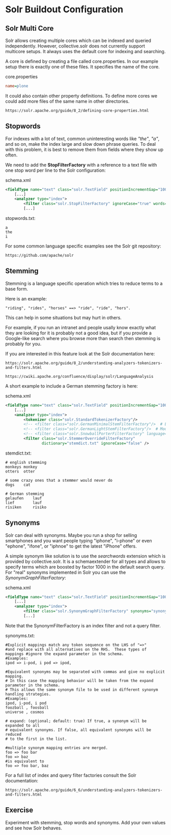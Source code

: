 # Solr Buildout Configuration

## Solr Multi Core

Solr allows creating multiple cores which can be indexed and queried independently.
However, collective.solr does not currently support multicore setups.
It always uses the default core for indexing and searching.

A core is defined by creating a file called core.properties. In our example setup there
is exactly one of these files. It specifies the name of the core.

core.properties

```ini
name=plone
```

It could also contain other property definitions. To define more cores we could add more
files of the same name in other directories.

```{seealso}
https://solr.apache.org/guide/8_2/defining-core-properties.html
```

## Stopwords

For indexes with a lot of text,
common uninteresting words like *"the"*, *"a"*, and so on, make the index large and slow down phrase queries.
To deal with this problem, it is best to remove them from fields where they show up often.

We need to add the **StopFilterFactory** with a reference to a text file with one stop word per line to the Solr configuration:

schema.xml

```xml
<fieldType name="text" class="solr.TextField" positionIncrementGap="100">
    [...]
    <analyzer type="index">
        <filter class="solr.StopFilterFactory" ignoreCase="true" words="stopwords.txt" />
        [...]
```

stopwords.txt:

```
a
the
i
```

For some common language specific examples see the Solr git repository:

```{seealso}
https://github.com/apache/solr
```

## Stemming

Stemming is a language specific operation which tries to reduce terms to a base form.

Here is an example:

```
"riding", "rides", "horses" ==> "ride", "ride", "hors".
```

This can help in some situations but may hurt in others.

For example,
if you run an intranet and people usally know exactly what they are looking for it is probably not a good idea,
but if you provide a Google-like search where you browse more than search then stemming is probably for you.

If you are interested in this feature look at the Solr documentation here:

```{seealso}
https://solr.apache.org/guide/8_2/understanding-analyzers-tokenizers-and-filters.html
```

```{seealso}
https://cwiki.apache.org/confluence/display/solr/LanguageAnalysis
```

A short example to include a German stemming factory is here:

schema.xml

```xml
<fieldType name="text" class="solr.TextField" positionIncrementGap="100">
    [...]
    <analyzer type="index">
        <tokenizer class="solr.StandardTokenizerFactory"/>
        <!-- <filter class="solr.GermanMinimalStemFilterFactory"/>  # Less aggressive -->
        <!-- <filter class="solr.GermanLightStemFilterFactory"/>  # Moderately aggressiv -->
        <!-- <filter class="solr.SnowballPorterFilterFactory" language="German2"/>  More aggressive -->
        <filter class="solr.StemmerOverrideFilterFactory"
                dictionary="stemdict.txt" ignoreCase="false" />
```

stemdict.txt:

```
# english stemming
monkeys monkey
otters  otter

# some crazy ones that a stemmer would never do
dogs    cat

# German stemming
gelaufen    lauf
lief        lauf
risiken     risiko
```

## Synonyms

Solr can deal with synonyms.
Maybe you run a shop for selling smartphones and you want people typing "iphone",
"i-phone" or even "ephone", "ifone", or "iphnoe" to get the latest "iPhone" offers.

A simple synonym like solution is to use the *searchwords* extension which is provided by collective.solr.
It is a schemaextender for all types and allows to specify terms which are boosted by factor 1000 in the default search query.
For "real" synonyms implemented in Solr you can use the *SynonymGraphFilterFactory*:

schema.xml

```xml
<fieldType name="text" class="solr.TextField" positionIncrementGap="100">
    [...]
    <analyzer type="index">
        <filter class="solr.SynonymGraphFilterFactory" synonyms="synonyms.txt" ignoreCase="true" expand="true"/>
        [...]
```

Note that the SynonymFilterFactory is an index filter and not a query filter.

synonyms.txt:

```
#Explicit mappings match any token sequence on the LHS of "=>"
#and replace with all alternatives on the RHS.  These types of mappings #ignore the expand parameter in the schema.
#Examples:
ipod => i-pod, i pod => ipod,

#Equivalent synonyms may be separated with commas and give no explicit mapping.
# In this case the mapping behavior will be taken from the expand parameter in the schema.
# This allows the same synonym file to be used in different synonym handling strategies.
#Examples:
ipod, i-pod, i pod
foozball , foosball
universe , cosmos

# expand: (optional; default: true) If true, a synonym will be expanded to all
# equivalent synonyms. If false, all equivalent synonyms will be reduced
# to the first in the list.

#multiple synonym mapping entries are merged.
foo => foo bar
foo => baz
#is equivalent to
foo => foo bar, baz
```

For a full list of index and query filter factories consult the Solr documentation:

```{seealso}
https://solr.apache.org/guide/6_6/understanding-analyzers-tokenizers-and-filters.html
```

## Exercise

Experiment with stemming, stop words and synonyms.
Add your own values and see how Solr behaves.
